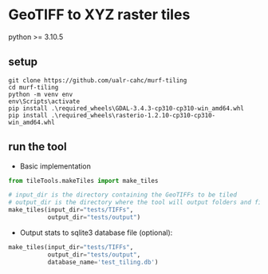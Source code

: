 # GeoTIFF to XYZ raster tiles

python >= 3.10.5

## setup
```
git clone https://github.com/ualr-cahc/murf-tiling
cd murf-tiling
python -m venv env
env\Scripts\activate
pip install .\required_wheels\GDAL-3.4.3-cp310-cp310-win_amd64.whl
pip install .\required_wheels\rasterio-1.2.10-cp310-cp310-win_amd64.whl
```

## run the tool

* Basic implementation
```python
from tileTools.makeTiles import make_tiles

# input_dir is the directory containing the GeoTIFFs to be tiled
# output_dir is the directory where the tool will output folders and files
make_tiles(input_dir="tests/TIFFs",
           output_dir="tests/output")
```

* Output stats to sqlite3 database file (optional):
```python
make_tiles(input_dir="tests/TIFFs",
           output_dir="tests/output",
           database_name='test_tiling.db')
```
